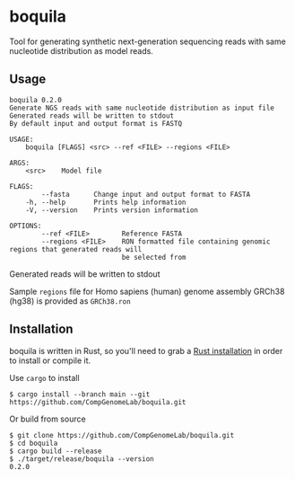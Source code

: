 # boquila

Tool for generating synthetic next-generation sequencing reads with same nucleotide distribution as model reads.

## Usage

```
boquila 0.2.0
Generate NGS reads with same nucleotide distribution as input file
Generated reads will be written to stdout
By default input and output format is FASTQ

USAGE:
    boquila [FLAGS] <src> --ref <FILE> --regions <FILE>

ARGS:
    <src>    Model file

FLAGS:
        --fasta      Change input and output format to FASTA
    -h, --help       Prints help information
    -V, --version    Prints version information

OPTIONS:
        --ref <FILE>        Reference FASTA
        --regions <FILE>    RON formatted file containing genomic regions that generated reads will
                            be selected from
```

Generated reads will be written to stdout

Sample `regions` file for Homo sapiens (human) genome assembly GRCh38 (hg38) is provided as `GRCh38.ron`

## Installation

boquila is written in Rust, so you'll need to grab a [Rust installation](https://www.rust-lang.org/) in order to install or compile it.

Use `cargo` to install

```
$ cargo install --branch main --git https://github.com/CompGenomeLab/boquila.git
```

Or build from source

```
$ git clone https://github.com/CompGenomeLab/boquila.git
$ cd boquila
$ cargo build --release
$ ./target/release/boquila --version
0.2.0
```